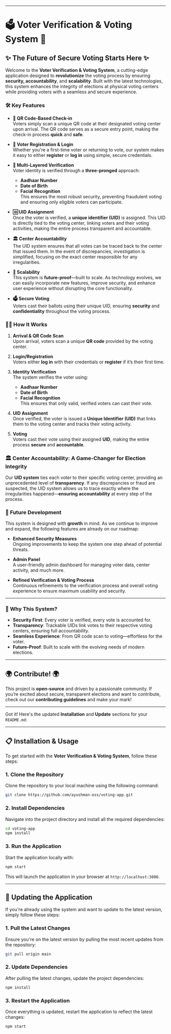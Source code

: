 

---

# 🗳️ **Voter Verification & Voting System** 🚀

## ✨ **The Future of Secure Voting Starts Here** ✨

Welcome to the **Voter Verification & Voting System**, a cutting-edge application designed to **revolutionize** the voting process by ensuring **security, accountability**, and **scalability**. Built with the latest technologies, this system enhances the integrity of elections at physical voting centers while providing voters with a seamless and secure experience.

### 🛠️ **Key Features**

- **📲 QR Code-Based Check-in**  
  Voters simply scan a unique QR code at their designated voting center upon arrival. The QR code serves as a secure entry point, making the check-in process **quick** and **safe**.

- **🔑 Voter Registration & Login**  
  Whether you're a first-time voter or returning to vote, our system makes it easy to either **register** or **log in** using simple, secure credentials.

- **🔐 Multi-Layered Verification**  
  Voter identity is verified through a **three-pronged** approach:  
  - **Aadhaar Number**
  - **Date of Birth**
  - **Facial Recognition**  
  This ensures the most robust security, preventing fraudulent voting and ensuring only eligible voters can participate.

- **🆔 UID Assignment**  
  Once the voter is verified, a **unique identifier (UID)** is assigned. This UID is directly tied to the voting center, linking voters and their voting activities, making the entire process transparent and accountable.

- **🏛️ Center Accountability**  
  The UID system ensures that all votes can be traced back to the center that issued them. In the event of discrepancies, investigation is simplified, focusing on the exact center responsible for any irregularities.

- **🔧 Scalability**  
  This system is **future-proof**—built to scale. As technology evolves, we can easily incorporate new features, improve security, and enhance user experience without disrupting the core functionality.

- **🗳️ Secure Voting**  
  Voters cast their ballots using their unique UID, ensuring **security** and **confidentiality** throughout the voting process.

### 🚶‍♂️ **How It Works**

1. **Arrival & QR Code Scan**  
   Upon arrival, voters scan a unique **QR code** provided by the voting center.

2. **Login/Registration**  
   Voters either **log in** with their credentials or **register** if it’s their first time.

3. **Identity Verification**  
   The system verifies the voter using:  
   - **Aadhaar Number**  
   - **Date of Birth**  
   - **Facial Recognition**  
   This ensures that only valid, verified voters can cast their vote.

4. **UID Assignment**  
   Once verified, the voter is issued a **Unique Identifier (UID)** that links them to the voting center and tracks their voting activity.

5. **Voting**  
   Voters cast their vote using their assigned **UID**, making the entire process **secure** and **accountable**.

### 🏛️ **Center Accountability: A Game-Changer for Election Integrity**

Our **UID system** ties each voter to their specific voting center, providing an unprecedented level of **transparency**. If any discrepancies or fraud are suspected, the UID system allows us to trace exactly where the irregularities happened—**ensuring accountability** at every step of the process.

### 🔮 **Future Development** 

This system is designed with **growth** in mind. As we continue to improve and expand, the following features are already on our roadmap:

- **Enhanced Security Measures**  
  Ongoing improvements to keep the system one step ahead of potential threats.

- **Admin Panel**  
  A user-friendly admin dashboard for managing voter data, center activity, and much more.

- **Refined Verification & Voting Process**  
  Continuous refinements to the verification process and overall voting experience to ensure maximum usability and security.

---

### 💬 **Why This System?**

- **Security First**: Every voter is verified, every vote is accounted for.
- **Transparency**: Trackable UIDs link votes to their respective voting centers, ensuring full accountability.
- **Seamless Experience**: From QR code scan to voting—effortless for the voter.
- **Future-Proof**: Built to scale with the evolving needs of modern elections.

---

## 🌍 **Contribute!** 🌍

This project is **open-source** and driven by a passionate community. If you’re excited about secure, transparent elections and want to contribute, check out our **contributing guidelines** and make your mark!

---

Got it! Here's the updated **Installation** and **Update** sections for your `README.md`:

---

## 📋 **Installation & Usage**

To get started with the **Voter Verification & Voting System**, follow these steps:

### **1. Clone the Repository**

Clone the repository to your local machine using the following command:

```bash
git clone https://github.com/ayushman-oss/voting-app.git
```

### **2. Install Dependencies**

Navigate into the project directory and install all the required dependencies:

```bash
cd voting-app
npm install
```

### **3. Run the Application**

Start the application locally with:

```bash
npm start
```

This will launch the application in your browser at `http://localhost:3000`.

---

## 🔄 **Updating the Application**

If you're already using the system and want to update to the latest version, simply follow these steps:

### **1. Pull the Latest Changes**

Ensure you're on the latest version by pulling the most recent updates from the repository:

```bash
git pull origin main
```

### **2. Update Dependencies**

After pulling the latest changes, update the project dependencies:

```bash
npm install
```

### **3. Restart the Application**

Once everything is updated, restart the application to reflect the latest changes:

```bash
npm start
```

